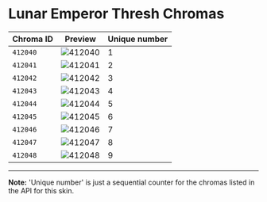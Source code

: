# Lunar Emperor Thresh Chromas

| Chroma ID | Preview | Unique number |
|---|---|---|
| `412040` | ![412040](https://raw.communitydragon.org/latest/plugins/rcp-be-lol-game-data/global/default/v1/champion-chroma-images/412/412040.png) | 1 |
| `412041` | ![412041](https://raw.communitydragon.org/latest/plugins/rcp-be-lol-game-data/global/default/v1/champion-chroma-images/412/412041.png) | 2 |
| `412042` | ![412042](https://raw.communitydragon.org/latest/plugins/rcp-be-lol-game-data/global/default/v1/champion-chroma-images/412/412042.png) | 3 |
| `412043` | ![412043](https://raw.communitydragon.org/latest/plugins/rcp-be-lol-game-data/global/default/v1/champion-chroma-images/412/412043.png) | 4 |
| `412044` | ![412044](https://raw.communitydragon.org/latest/plugins/rcp-be-lol-game-data/global/default/v1/champion-chroma-images/412/412044.png) | 5 |
| `412045` | ![412045](https://raw.communitydragon.org/latest/plugins/rcp-be-lol-game-data/global/default/v1/champion-chroma-images/412/412045.png) | 6 |
| `412046` | ![412046](https://raw.communitydragon.org/latest/plugins/rcp-be-lol-game-data/global/default/v1/champion-chroma-images/412/412046.png) | 7 |
| `412047` | ![412047](https://raw.communitydragon.org/latest/plugins/rcp-be-lol-game-data/global/default/v1/champion-chroma-images/412/412047.png) | 8 |
| `412048` | ![412048](https://raw.communitydragon.org/latest/plugins/rcp-be-lol-game-data/global/default/v1/champion-chroma-images/412/412048.png) | 9 |

---

**Note:** 'Unique number' is just a sequential counter for the chromas listed in the API for this skin.